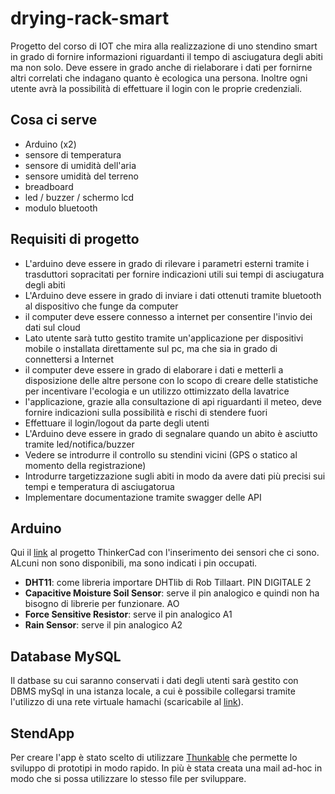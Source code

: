 # drying-rack-smart

Progetto del corso di IOT che mira alla realizzazione di uno stendino smart in grado di fornire informazioni riguardanti il tempo di asciugatura degli abiti ma non solo. Deve essere in grado anche di rielaborare i dati per fornirne altri correlati che indagano quanto è ecologica una persona. Inoltre ogni utente avrà la possibilità di effettuare il login con le proprie credenziali.

## Cosa ci serve
- Arduino (x2)
- sensore di temperatura
- sensore di umidità dell'aria
- sensore umidità del terreno
- breadboard
- led / buzzer / schermo lcd
- modulo bluetooth

## Requisiti di progetto
- L'arduino deve essere in grado di rilevare i parametri esterni tramite i trasduttori sopracitati per fornire indicazioni utili sui tempi di asciugatura degli abiti
- L'Arduino deve essere in grado di inviare i dati ottenuti tramite bluetooth al dispositivo che funge da computer
- il computer deve essere connesso a internet per consentire l'invio dei dati sul cloud
- Lato utente sarà tutto gestito tramite un'applicazione per dispositivi mobile o installata direttamente sul pc, ma che sia in grado di connettersi a Internet
- il computer deve essere in grado di elaborare i dati e metterli a disposizione delle altre persone con lo scopo di creare delle statistiche per incentivare l'ecologia e un utilizzo ottimizzato della lavatrice
- l'applicazione, grazie alla consultazione di api riguardanti il meteo, deve fornire indicazioni sulla possibilità e rischi di stendere fuori
- Effettuare il login/logout da parte degli utenti
- L'Arduino deve essere in grado di segnalare quando un abito è asciutto tramite led/notifica/buzzer
- Vedere se introdurre il controllo su stendini vicini (GPS o statico al momento della registrazione)
- Introdurre targetizzazione sugli abiti in modo da avere dati più precisi sui tempi e temperatura di asciugatorua
- Implementare documentazione tramite swagger delle API

## Arduino

Qui il [link](https://www.tinkercad.com/things/hZl0u94ahFn-drying-rack-smart/editel?sharecode=D3SCMsZ7Jgg0KzsocBVNS1I2N93rQOPSl80nIKx_3Zo) al progetto ThinkerCad con l'inserimento dei sensori che ci sono. ALcuni non sono disponibili, ma sono indicati i pin occupati.

- **DHT11**: come libreria importare DHTlib di Rob Tillaart. PIN DIGITALE 2
- **Capacitive Moisture Soil Sensor**: serve il pin analogico e quindi non ha bisogno di librerie per funzionare. AO
- **Force Sensitive Resistor**: serve il pin analogico A1
- **Rain Sensor**: serve il pin analogico A2

## Database MySQL
Il datbase su cui saranno conservati i dati degli utenti sarà gestito con DBMS mySql in una istanza locale, a cui è possibile collegarsi tramite l'utilizzo di una rete virtuale hamachi (scaricabile al [link](https://vpn.net/)).

## StendApp
Per creare l'app è stato scelto di utilizzare [Thunkable](https://x.thunkable.com/projects/) che permette lo sviluppo di prototipi in modo rapido. In più è stata creata una mail ad-hoc in modo che si possa utilizzare lo stesso file per sviluppare.


